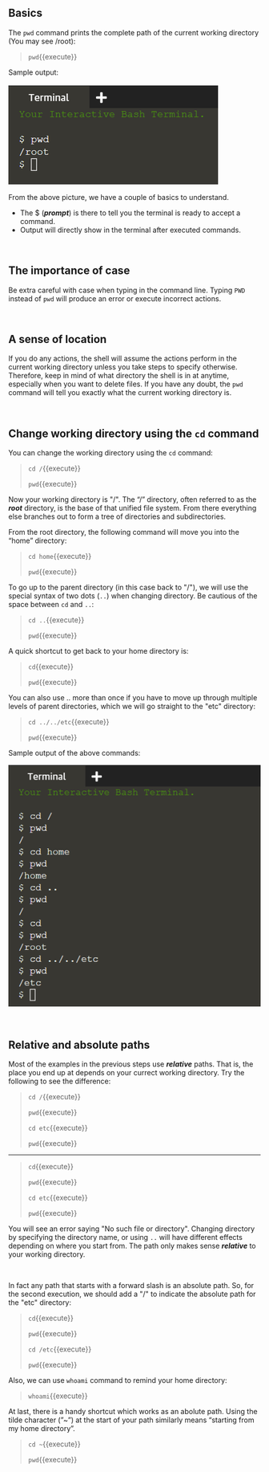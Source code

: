 ## Basics

The `pwd` command prints the complete path of the current working directory (You may see /root):
> `pwd`{{execute}}

Sample output:

![Picture 1](./assets/pic1.png)

From the above picture, we have a couple of basics to understand. 
- The $ (**_prompt_**) is there to tell you the terminal is ready to accept a command. 
- Output will directly show in the terminal after executed commands.

<br/>

## The importance of case
Be extra careful with case when typing in the command line. Typing `PWD` instead of `pwd` will produce an error or execute incorrect actions.

<br/>

## A sense of location
If you do any actions, the shell will assume the actions perform in the current working directory unless you take steps to specify otherwise. Therefore, keep in mind of what directory the shell is in at anytime, especially when you want to delete files. If you have any doubt, the `pwd` command will tell you exactly what the current working directory is.

<br/>

## Change working directory using the `cd` command

You can change the working directory using the `cd` command:
> `cd /`{{execute}}
> 
> `pwd`{{execute}}

Now your working directory is "/". The “/” directory, often referred to as the **_root_** directory, is the base of that unified file system. From there everything else branches out to form a tree of directories and subdirectories.

From the root directory, the following command will move you into the “home” directory:
> `cd home`{{execute}}
> 
> `pwd`{{execute}}

To go up to the parent directory (in this case back to "/"), we will use the special syntax of two dots (`..`) when changing directory. Be cautious of the space between `cd` and `..`:
> `cd ..`{{execute}}
> 
> `pwd`{{execute}}

A quick shortcut to get back to your home directory is:
> `cd`{{execute}} 
> 
> `pwd`{{execute}}


You can also use .. more than once if you have to move up through multiple levels of parent directories, which we will go straight to the "etc" directory:
> `cd ../../etc`{{execute}}
> 
> `pwd`{{execute}}

Sample output of the above commands:

![Picture2](./assets/pic2.png)

<br/>

## Relative and absolute paths

Most of the examples in the previous steps use **_relative_** paths. That is, the place you end up at depends on your currect working directory. Try the following to see the difference:
> `cd /`{{execute}}
> 
> `pwd`{{execute}}
> 
> `cd etc`{{execute}}
> 
> `pwd`{{execute}}

-------------

> `cd`{{execute}}
>  
> `pwd`{{execute}}
> 
> `cd etc`{{execute}}
> 
> `pwd`{{execute}}

You will see an error saying "No such file or directory". Changing directory by specifying the directory name, or using `..` will have different effects depending on where you start from. The path only makes sense **_relative_** to your working directory.

<br/>

In fact any path that starts with a forward slash is an absolute path. So, for the second execution, we should add a "/" to indicate the absolute path for the "etc" directory:
> `cd`{{execute}}
>  
> `pwd`{{execute}}
> 
> `cd /etc`{{execute}}
> 
> `pwd`{{execute}}

Also, we can use `whoami` command to remind your home directory:
> `whoami`{{execute}}

At last, there is a handy shortcut which works as an abolute path. Using the tilde character (”~”) at the start of your path similarly means “starting from my home directory”.
> `cd ~`{{execute}}
> 
> `pwd`{{execute}}

<br/>
